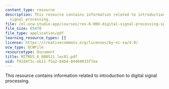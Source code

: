 ```yaml
---
content_type: resource
description: This resource contains information related to introduction to digital
  signal processing.
file: /ol-ocw-studio-app/courses/res-6-008-digital-signal-processing-spring-2011/f91d4f3ceb11f5a284b484460033f7ea_MITRES_6_008S11_lec01.pdf
file_size: 65470
file_type: application/pdf
learning_resource_types: []
license: https://creativecommons.org/licenses/by-nc-sa/4.0/
ocw_type: OCWFile
resourcetype: Document
title: MITRES_6_008S11_lec01.pdf
uid: f91d4f3c-eb11-f5a2-84b4-84460033f7ea
---
```

This resource contains information related to introduction to digital signal processing.